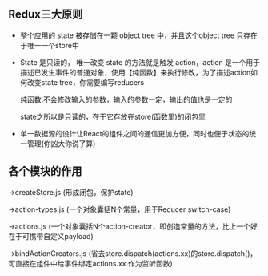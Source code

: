 ## Redux三大原则
- 整个应用的 state 被存储在一颗 object tree 中，并且这个object tree 只存在于唯一一个store中

- State 是只读的， 唯一改变 state 的方法就是触发 action，action 是一个用于描述已发生事件的普通对象，使用【纯函数】来执行修改，为了描述action如何改变state tree，你需要编写reducers

  纯函数:不会修改输入的参数，输入的参数一定，输出的值也是一定的

  state之所以是只读的，在于它存放在store(函数里)的闭包里

- 单一数据源的设计让React的组件之间的通信更加方便，同时也便于状态的统一管理(你凶大你说了算)

## 各个模块的作用
->createStore.js (形成闭包，保护state)

->action-types.js (一个对象囊括N个常量，用于Reducer switch-case)

->actions.js (一个对象囊括N个action-creator，即创造常量的方法，比上一个好在于可携带自定义payload)

->bindActionCreators.js (省去store.dispatch(actions.xx)的store.dispatch()，可直接在组件中给事件绑定actions.xx 作为监听函数)

